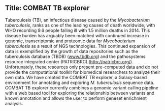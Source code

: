 ## Title: COMBAT TB explorer
Tuberculosis (TB), an infectious disease caused by the _Mycobacterium tuberculosis_, ranks as one of the leading causes of death worldwide, with WHO recording 9.6 people falling ill with 1.5 million deaths in 2014. This disease burden has arguably been matched with continued increase in genomic, transcriptomic and proteomic data for _Mycobacterium tuberculosis_ as a result of NGS technologies. This continued expansion of data is exemplified by the growth of data repositories such as the tuberculosis database (TBDB) (www.tbdb.org) and the pathosystems resource integrated center (PATRICBRC) (http://patricbrc.org/). Unfortunately, these resources only present pre-computed data and do not provide the computational toolkit for biomedical researchers to analyze their own data. We have created the COMBAT TB explorer, a Galaxy-based environment for annotating and exploring _M. tuberculosis_ sequence data. COMBAT TB explorer currently combines a genomic variant calling pipeline with a web based tool for exploring the relationship between variants and known annotation and allows the user to perform geneset enrichment analysis.